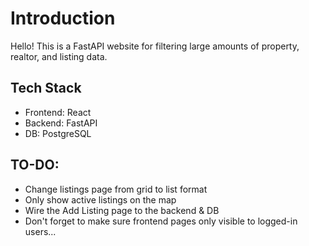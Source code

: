 # Introduction
Hello! This is a FastAPI website for filtering
large amounts of property, realtor, and listing data.

## Tech Stack
- Frontend: React
- Backend: FastAPI
- DB: PostgreSQL

## TO-DO:
- Change listings page from grid to list format
- Only show active listings on the map
- Wire the Add Listing page to the backend & DB
- Don't forget to make sure frontend pages only
visible to logged-in users...